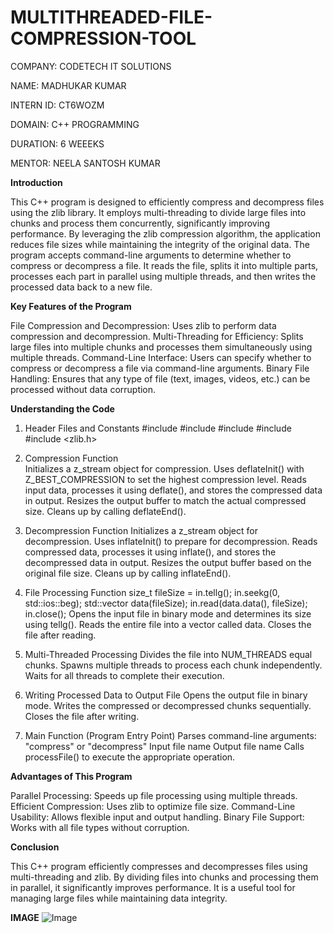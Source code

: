 # MULTITHREADED-FILE-COMPRESSION-TOOL

COMPANY: CODETECH IT SOLUTIONS

NAME: MADHUKAR KUMAR

INTERN ID: CT6WOZM

DOMAIN: C++ PROGRAMMING

DURATION: 6 WEEEKS

MENTOR: NEELA SANTOSH KUMAR

**Introduction**

This C++ program is designed to efficiently compress and decompress files using the zlib library. It employs multi-threading to divide large files into chunks and process them concurrently, significantly improving performance. By leveraging the zlib compression algorithm, the application reduces file sizes while maintaining the integrity of the original data.
The program accepts command-line arguments to determine whether to compress or decompress a file. It reads the file, splits it into multiple parts, processes each part in parallel using multiple threads, and then writes the processed data back to a new file.

**Key Features of the Program**

File Compression and Decompression: Uses zlib to perform data compression and decompression.
Multi-Threading for Efficiency: Splits large files into multiple chunks and processes them simultaneously using multiple threads.
Command-Line Interface: Users can specify whether to compress or decompress a file via command-line arguments.
Binary File Handling: Ensures that any type of file (text, images, videos, etc.) can be processed without data corruption.

**Understanding the Code**

1. Header Files and Constants
#include <iostream>
#include <fstream>
#include <vector>
#include <thread>
#include <zlib.h>

3. Compression Function   
Initializes a z_stream object for compression.
Uses deflateInit() with Z_BEST_COMPRESSION to set the highest compression level.
Reads input data, processes it using deflate(), and stores the compressed data in output.
Resizes the output buffer to match the actual compressed size.
Cleans up by calling deflateEnd().

6. Decompression Function
Initializes a z_stream object for decompression.
Uses inflateInit() to prepare for decompression.
Reads compressed data, processes it using inflate(), and stores the decompressed data in output.
Resizes the output buffer based on the original file size.
Cleans up by calling inflateEnd().

8. File Processing Function
    size_t fileSize = in.tellg();
    in.seekg(0, std::ios::beg);
    std::vector<char> data(fileSize);
    in.read(data.data(), fileSize);
    in.close();
Opens the input file in binary mode and determines its size using tellg().
Reads the entire file into a vector called data.
Closes the file after reading.

10. Multi-Threaded Processing
Divides the file into NUM_THREADS equal chunks.
Spawns multiple threads to process each chunk independently.
Waits for all threads to complete their execution.

12. Writing Processed Data to Output File
Opens the output file in binary mode.
Writes the compressed or decompressed chunks sequentially.
Closes the file after writing.

14. Main Function (Program Entry Point)
Parses command-line arguments:
"compress" or "decompress"
Input file name
Output file name
Calls processFile() to execute the appropriate operation.

**Advantages of This Program**

Parallel Processing: Speeds up file processing using multiple threads.
Efficient Compression: Uses zlib to optimize file size.
Command-Line Usability: Allows flexible input and output handling.
Binary File Support: Works with all file types without corruption.

**Conclusion**

This C++ program efficiently compresses and decompresses files using multi-threading and zlib. By dividing files into chunks and processing them in parallel, it significantly improves performance. It is a useful tool for managing large files while maintaining data integrity.

**IMAGE**
![Image](https://github.com/user-attachments/assets/fbdac776-9e5c-4a4a-b64e-882dc3f36bf8)







